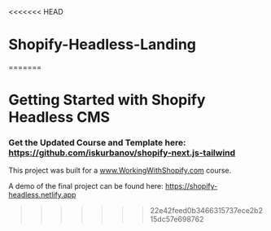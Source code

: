 <<<<<<< HEAD
# Shopify-Headless-Landing
=======
# Getting Started with Shopify Headless CMS

### Get the **Updated Course and Template** here: https://github.com/iskurbanov/shopify-next.js-tailwind

This project was built for a www.WorkingWithShopify.com course. 

A demo of the final project can be found here: https://shopify-headless.netlify.app

>>>>>>> 22e42feed0b3466315737ece2b215dc57e698762
